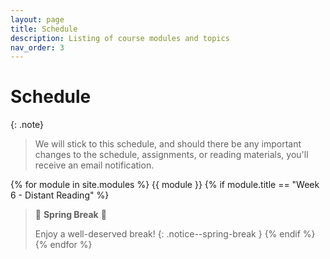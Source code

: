 ```yaml
---
layout: page
title: Schedule
description: Listing of course modules and topics
nav_order: 3
---
```


# Schedule

{: .note}
>
> We will stick to this schedule, and should there be any important changes to the schedule, assignments, or reading materials, you'll receive an email notification.
>

{% for module in site.modules %}
  {{ module }}
  {% if module.title == "Week 6 - Distant Reading" %}
> 🌴 **Spring Break** 🌴  
>
> Enjoy a well-deserved break!
{: .notice--spring-break }
  {% endif %}
{% endfor %}
